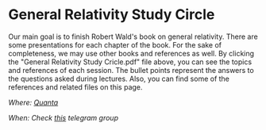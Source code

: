 # General Relativity Study Circle
Our main goal is to finish Robert Wald's book on general relativity. There are some presentations for each chapter of the book. For the sake of completeness, we may use other books and references as well. By clicking the "General Relativity Study Cricle.pdf" file above, you can see the topics and references of each session. The bullet points represent the answers to the questions asked during lectures. Also, you can find some of the references and related files on this page.

*Where: [Quanta](https://vc.sharif.edu/ch/quanta)*

*When: Check [this](https://t.me/quantasc) telegram group*
